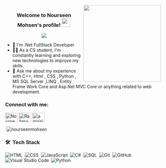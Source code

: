 
<img width="250" align="right" src="https://c.tenor.com/_DOBjnGspYAAAAAM/code-coding.gif">

<h3 align="center">
  Welcome to Nourseen Mohsen's profile!
  <img src="https://media.giphy.com/media/hvRJCLFzcasrR4ia7z/giphy.gif" width="28">
</h3>

<!-- Typing SVG by DenverCoder1 - https://github.com/DenverCoder1/readme-typing-svg -->
<p align="center">
  <a href="https://github.com/DenverCoder1/readme-typing-svg"><img src="https://readme-typing-svg.herokuapp.com/?lines=Full-stack%20web%20developer;Always%20learning%20new%20things&font=Fira%20Code&center=true&width=440&height=45&color=f75c7e&vCenter=true&size=22"></a>
</p> 

- 🏢 I'm .Net FullStack Developer
- 👨‍💻 As a CS student, I'm constantly learning and exploring new technologies to improve my skills.
- 💬 Ask me about my experience with C++, Html , CSS , Python , MS SQL Server ,LINQ , Entity Frame Work Core and Asp.Net MVC Core or anything related to web development.



<h3 align="left">Connect with me:</h3>
<p align="left">
<a href="https://www.linkedin.com/in/nourseen-mohsen-7baaa7277?utm_source=share&utm_campaign=share_via&utm_content=profile&utm_medium=android_app" target="blank">
<img align="center" src="https://raw.githubusercontent.com/rahuldkjain/github-profile-readme-generator/master/src/images/icons/Social/linked-in-alt.svg" alt="Nourseen Mohsen" height="30" width="40" /></a>
<a href="https://www.facebook.com/nourseen.elgaml/" target="blank"><img align="center" src="https://raw.githubusercontent.com/rahuldkjain/github-profile-readme-generator/master/src/images/icons/Social/facebook.svg" alt="Rahma Akmal" height="30" width="40" /></a>
<a href="https://codeforces.com/profile/nourseen" target="blank"><img align="center" src="https://raw.githubusercontent.com/rahuldkjain/github-profile-readme-generator/master/src/images/icons/Social/codeforces.svg" alt="amaalselim" height="30" width="40" /></a>
</p>


<p>&nbsp;<img align="center" src="https://github-readme-stats.vercel.app/api/top-langs?username=amaalselim&show_icons=true&locale=en&layout=compact" alt="nourseenmohsen" /></p>


### 🛠 &nbsp;Tech Stack
![HTML](https://img.shields.io/badge/-HTML-05122A?style=flat&logo=HTML5)&nbsp;
![CSS](https://img.shields.io/badge/-CSS-05122A?style=flat&logo=CSS3&logoColor=1572B6)&nbsp;
![JavaScript](https://img.shields.io/badge/-JavaScript-05122A?style=flat&logo=javascript)&nbsp;
![C#](https://img.shields.io/badge/C%23-fedcba?style=flat-square&logoColor=violet&logoSize=auto&labelColor=abcdef&color=abcdef&cacheSeconds=3600&link=https%3A%2F%2Fimg.icons8.com%2F%3Fsize%3D100%26id%3D55251%26format%3Dpng%26color%3D000000)&nbsp;
![SQL](https://img.shields.io/badge/SQL-fedcba?style=flat-square&logoColor=violet&logoSize=auto&labelColor=abcdef&color=abcdef&cacheSeconds=3600&link=https%3A%2F%2Fimg.icons8.com%2F%3Fsize%3D100%26id%3D55251%26format%3Dpng%26color%3D000000)&nbsp;
![Git](https://img.shields.io/badge/-Git-05122A?style=flat&logo=git)&nbsp;
![GitHub](https://img.shields.io/badge/-GitHub-05122A?style=flat&logo=github)&nbsp;
![Visual Studio Code](https://img.shields.io/badge/-Visual%20Studio%20Code-05122A?style=flat&logo=visual-studio-code&logoColor=007ACC)&nbsp;
![Python](https://img.shields.io/badge/-Python%20-05122A?style=flat&logo=python)&nbsp;




